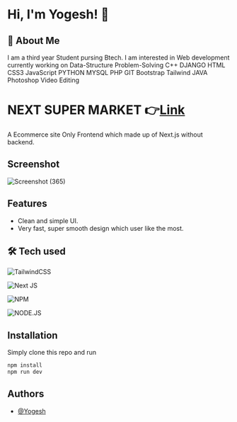 
# Hi, I'm Yogesh! 👋


## 🚀 About Me
I am a third year Student pursing Btech. I am interested in Web development currently working on Data-Structure Problem-Solving C++ DJANGO HTML CSS3 JavaScript PYTHON MYSQL PHP GIT Bootstrap Tailwind JAVA Photoshop Video Editing


# NEXT SUPER MARKET 👉[Link](https://next-super-market.vercel.app/)

A Ecommerce site Only Frontend which made up of Next.js without backend.
## Screenshot

![Screenshot (365)](https://user-images.githubusercontent.com/52989607/160095869-5af0dd34-ed56-474e-a59a-ed3cf387d64f.png)

## Features

- Clean and simple UI.
- Very fast, super smooth design which user like the most.

## 🛠 Tech used

![TailwindCSS](https://img.shields.io/badge/tailwindcss-%2338B2AC.svg?style=for-the-badge&logo=tailwind-css&logoColor=white) 

![Next JS](https://img.shields.io/badge/Next-black?style=for-the-badge&logo=next.js&logoColor=white)

![NPM](https://img.shields.io/badge/NPM-%23000000.svg?style=for-the-badge&logo=npm&logoColor=white) 

![NODE.JS](https://img.shields.io/badge/node.js-6DA55F?style=for-the-badge&logo=node.js&logoColor=white) 

## Installation

Simply clone this repo
and run

```bash
npm install 
npm run dev
```
## Authors

- [@Yogesh](https://www.github.com/yogesh2k21)

